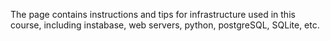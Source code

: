 The page contains instructions and tips for infrastructure used in this course, including instabase, web servers, python, postgreSQL, SQLite, etc.